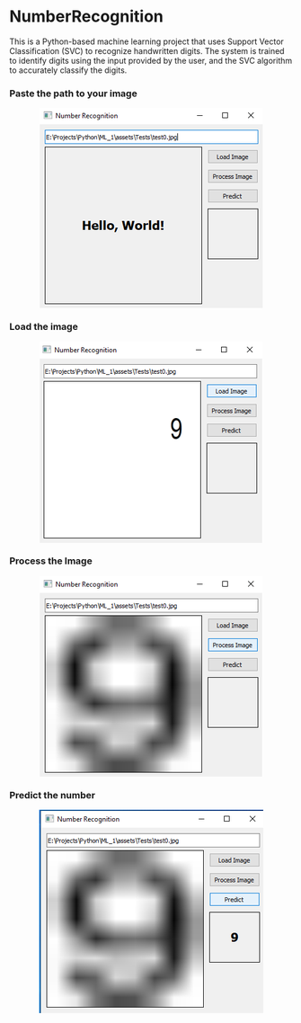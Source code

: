 # NumberRecognition
This is a Python-based machine learning project that uses Support Vector Classification (SVC) to recognize handwritten digits. The system is trained to identify digits using the input provided by the user, and the SVC algorithm to accurately classify the digits.

### Paste the path to your image
<p align="center">
  <img align="center" src="https://github.com/n-cekic/NumberRecognition/blob/main/readme/1path.png">
</p>

### Load the image
<p align="center">
  <img align="center" src="https://github.com/n-cekic/NumberRecognition/blob/main/readme/2load.png">
</p>

### Process the Image
<p align="center">
  <img align="center" src="https://github.com/n-cekic/NumberRecognition/blob/main/readme/3process.png">
</p>

### Predict the number
<p align="center">
  <img align="center" src="https://github.com/n-cekic/NumberRecognition/blob/main/readme/4predict.png">
</p>
